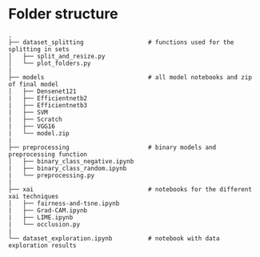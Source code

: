 # Folder structure

    .
    ├── dataset_splitting                  # functions used for the splitting in sets
    │   ├── split_and_resize.py          
    │   └── plot_folders.py  
    |
    ├── models                             # all model notebooks and zip of final model
    │   ├── Densenet121
    |   ├── Efficientnetb2
    |   ├── Efficientnetb3
    |   ├── SVM
    |   ├── Scratch
    |   ├── VGG16
    |   └── model.zip
    |
    ├── preprocessing                      # binary models and preprocessing function
    │   ├── binary_class_negative.ipynb
    |   ├── binary_class_random.ipynb
    |   └── preprocessing.py
    |
    ├── xai                                # notebooks for the different xai techniques
    │   ├── fairness-and-tsne.ipynb
    |   ├── Grad-CAM.ipynb
    |   ├── LIME.ipynb
    |   └── occlusion.py
    |
    └── dataset_exploration.ipynb          # notebook with data exploration results
